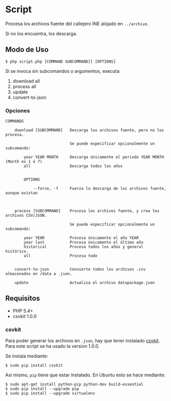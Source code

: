 # Script

Procesa los archivos fuente del callejero INE alojado en `../archive`.

Si no los encuentra, los descarga.


## Modo de Uso

    $ php script.php [COMMAND SUBCOMMAND]] [OPTIONS]

Si se invoca sin subcomandos o argumentos, executa:

  1. download all
  2. process all  
  3. update
  4. convert-to-json


### Opciones

    COMMANDS
    
        download [SUBCOMMAND]   Descarga los archivos fuente, pero no los procesa. 

                                Se puede especificar opcionalmente un subcomando:
                    
            year YEAR MONTH     Descarga únicamente el periodo YEAR MONTH (Month es 1 ó 7)
            all                 Descarga todos los años
            
                       
            OPTIONS
            
                --force, -f     Fuerza la descarga de los archivos fuente, aunque existan                         
            
                        
                        
        process [SUBCOMMAND]    Procesa los archivos fuente, y crea los archivos CSV/JSON.
        
                                Se puede especificar opcionalmente un subcomando:
        
            year YEAR           Procesa únicamente el año YEAR
            year last           Procesa únicamente el último año
            historical          Procesa todos los años y general histórico.
            all                 Procesa todo


        convert-to-json         Convierte todos los archivos .csv almacenados en /data a .json.
            
        update                  Actualiza el archivo datapackage.json
        
                                        
        
       


## Requisitos

* PHP 5.4+
* csvkit 1.0.0

### csvkit

Para poder generar los archivos en `.json`, hay que tener instalado [csvkit](https://csvkit.readthedocs.org/en/540/index.html). Para este script se ha usado la version 1.0.0.

 
Se instala mediante:

    $ sudo pip install csvkit


 
Así mismo, `pip` tiene que estar instalado. En Ubuntu esto se hace mediante:

    $ sudo apt-get install python-pip python-dev build-essential 
    $ sudo pip install --upgrade pip 
    $ sudo pip install --upgrade virtualenv 